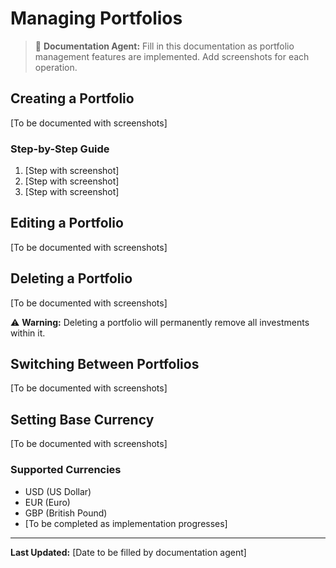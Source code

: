 # Managing Portfolios

> 📝 **Documentation Agent:** Fill in this documentation as portfolio management features are implemented. Add screenshots for each operation.

## Creating a Portfolio

[To be documented with screenshots]

### Step-by-Step Guide

1. [Step with screenshot]
2. [Step with screenshot]
3. [Step with screenshot]

## Editing a Portfolio

[To be documented with screenshots]

## Deleting a Portfolio

[To be documented with screenshots]

⚠️ **Warning:** Deleting a portfolio will permanently remove all investments within it.

## Switching Between Portfolios

[To be documented with screenshots]

## Setting Base Currency

[To be documented with screenshots]

### Supported Currencies

- USD (US Dollar)
- EUR (Euro)
- GBP (British Pound)
- [To be completed as implementation progresses]

---

**Last Updated:** [Date to be filled by documentation agent]
